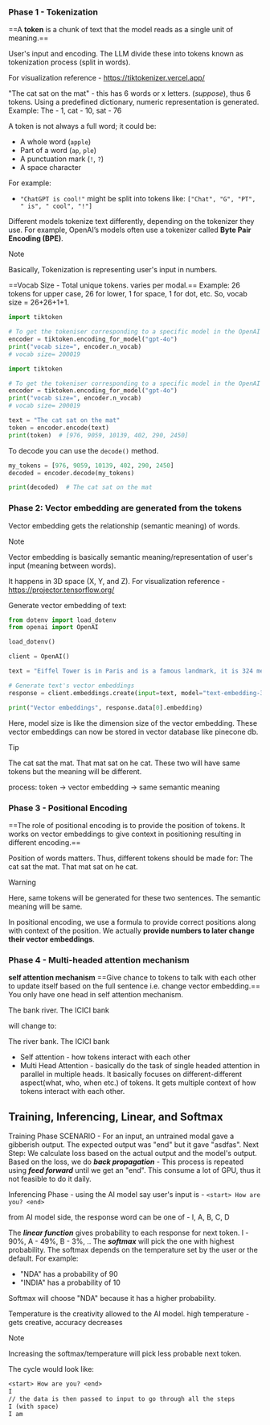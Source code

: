 ### Phase 1 - Tokenization

==A **token** is a chunk of text that the model reads as a single unit of meaning.==

User's input and encoding. The LLM divide these into tokens known as tokenization process (split in words).

For visualization reference - <https://tiktokenizer.vercel.app/>

"The cat sat on the mat" - this has 6 words or x letters. (_suppose_), thus 6 tokens.
Using a predefined dictionary, numeric representation is generated.
Example: The - 1, cat - 10, sat - 76

A token is not always a full word; it could be:

- A whole word (`apple`)
- Part of a word (`ap`, `ple`)
- A punctuation mark (`!`, `?`)
- A space character

For example:

- `"ChatGPT is cool!"` might be split into tokens like: `["Chat", "G", "PT", " is", " cool", "!"]`

Different models tokenize text differently, depending on the tokenizer they use. For example, OpenAI’s models often use a tokenizer called **Byte Pair Encoding (BPE)**.

> [!NOTE]
> Basically, Tokenization is representing user's input in numbers.

==Vocab Size - Total unique tokens. varies per modal.==
Example: 26 tokens for upper case, 26 for lower, 1 for space, 1 for dot, etc. So, vocab size = 26+26+1+1.

```python
import tiktoken

# To get the tokeniser corresponding to a specific model in the OpenAI API:
encoder = tiktoken.encoding_for_model("gpt-4o")
print("vocab size=", encoder.n_vocab)
# vocab size= 200019
```

```python
import tiktoken

# To get the tokeniser corresponding to a specific model in the OpenAI API:
encoder = tiktoken.encoding_for_model("gpt-4o")
print("vocab size=", encoder.n_vocab)
# vocab size= 200019

text = "The cat sat on the mat"
token = encoder.encode(text)
print(token)  # [976, 9059, 10139, 402, 290, 2450]
```

To decode you can use the `decode()` method.

```python
my_tokens = [976, 9059, 10139, 402, 290, 2450]
decoded = encoder.decode(my_tokens)

print(decoded)  # The cat sat on the mat
```

### Phase 2: Vector embedding are generated from the tokens

Vector embedding gets the relationship (semantic meaning) of words.

> [!NOTE]
> Vector embedding is basically semantic meaning/representation of user's input (meaning between words).

It happens in 3D space (X, Y, and Z).
For visualization reference - <https://projector.tensorflow.org/>

Generate vector embedding of text:

```python
from dotenv import load_dotenv
from openai import OpenAI

load_dotenv()

client = OpenAI()

text = "Eiffel Tower is in Paris and is a famous landmark, it is 324 meters tall"

# Generate text's vector embeddings
response = client.embeddings.create(input=text, model="text-embedding-3-small")

print("Vector embeddings", response.data[0].embedding)
```

Here, model size is like the dimension size of the vector embedding.
These vector embeddings can now be stored in vector database like pinecone db.

> [!tip]
> The cat sat the mat.
> That mat sat on he cat.
> These two will have same tokens but the meaning will be different.
>
> process: token -> vector embedding -> same semantic meaning

### Phase 3 - Positional Encoding

==The role of positional encoding is to provide the position of tokens. It works on vector embeddings to give context in positioning resulting in different encoding.==

Position of words matters. Thus, different tokens should be made for:
The cat sat the mat.
That mat sat on he cat.

> [!warning]
> Here, same tokens will be generated for these two sentences. The semantic meaning will be same.

In positional encoding, we use a formula to provide correct positions along with context of the position. We actually **provide numbers to later change their vector embeddings**.

### Phase 4 - Multi-headed attention mechanism

**self attention mechanism**
==Give chance to tokens to talk with each other to update itself based on the full sentence i.e. change vector embedding.==
You only have one head in self attention mechanism.

The bank river.
The ICICI bank

will change to:

The river bank.
The ICICI bank

- Self attention - how tokens interact with each other
- Multi Head Attention - basically do the task of single headed attention in parallel in multiple heads. It basically focuses on different-different aspect(what, who, when etc.) of tokens. It gets multiple context of how tokens interact with each other.

## Training, Inferencing, Linear, and Softmax

Training Phase
SCENARIO - For an input, an untrained modal gave a gibberish output. The expected output was "end" but it gave "asdfas".
Next Step:
We calculate loss based on the actual output and the model's output. Based on the loss, we do **_back propagation_** - This process is repeated using **_feed forward_** until we get an "end".
This consume a lot of GPU, thus it not feasible to do it daily.

Inferencing Phase - using the AI model
say user's input is - `<start> How are you? <end>`

from AI model side, the response word can be one of - I, A, B, C, D

The **_linear function_** gives probability to each response for next token. l - 90%, A - 49%, B - 3%, ..
The **_softmax_** will pick the one with highest probability. The softmax depends on the temperature set by the user or the default.
For example:

- "NDA" has a probability of 90
- "INDIA" has a probability of 10

Softmax will choose "NDA" because it has a higher probability.

Temperature is the creativity allowed to the AI model. high temperature - gets creative, accuracy decreases

> [!NOTE]
> Increasing the softmax/temperature will pick less probable next token.

The cycle would look like:

```txt
<start> How are you? <end>
I
// the data is then passed to input to go through all the steps
I (with space)
I am
```
